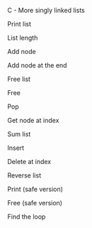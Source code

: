C - More singly linked lists

Print list

List length

Add node

Add node at the end

Free list

Free

Pop

Get node at index

Sum list

Insert

Delete at index

Reverse list

Print (safe version)

Free (safe version)

Find the loop
